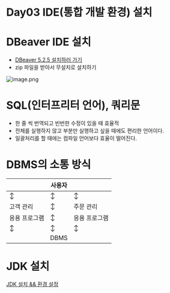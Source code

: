# Day03 IDE(통합 개발 환경) 설치

# DBeaver IDE 설치

- [DBeaver 5.2.5 설치하러 가기](https://dbeaver.io/files/5.2.5/)
- zip 파일을 받아서 무설치로 설치하기

![image.png](image.png)

# SQL(인터프리터 언어), 쿼리문

- 한 줄 씩 번역되고 빈번한 수정이 있을 때 효율적
- 전체를 실행하지 않고 부분만 실행하고 싶을 때에도 편리한 언어이다.
- 일괄처리를 할 때에는 컴파일 언어보다 효율이 떨어진다.

# DBMS의 소통 방식

|  | 사용자 |  |
| --- | --- | --- |
| ↕ | ↕ | ↕ |
| 고객 관리 | ↕ | 주문 관리 |
| 응용 프로그램 | ↕ | 응용 프로그램 |
| ↕ | ↕ | ↕ |
|  | DBMS |  |

# JDK 설치

[JDK 설치 && 환경 설정](https://www.notion.so/01-JAVA-JDK-649685f9fa36496eafc1ba1c0f60592d?pvs=21)